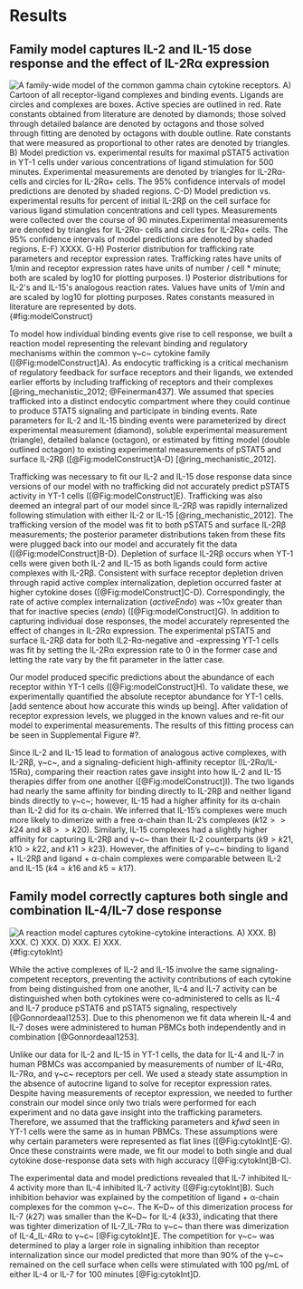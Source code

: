 # Results

## Family model captures  IL-2 and IL-15 dose response and the effect of IL-2Rα expression

![**A family-wide model of the common gamma chain cytokine receptors.** A) Cartoon of all receptor-ligand complexes and binding events. Ligands are circles and complexes are boxes. Active species are outlined in red. Rate constants obtained from literature are denoted by diamonds; those solved through detailed balance are denoted by octagons and those solved through fitting are denoted by octagons with double outline. Rate constants that were measured as proportional to other rates are denoted by triangles.
B) Model prediction vs. experimental results for maximal pSTAT5 activation in YT-1 cells under various concentrations of ligand stimulation for 500 minutes. Experimental measurements are denoted by triangles for IL-2Rα- cells and circles for IL-2Rα+ cells. The 95% confidence intervals of model predictions are denoted by shaded regions.
C-D) Model prediction vs. experimental results for percent of initial IL-2Rβ on the cell surface for various ligand stimulation concentrations and cell types. Measurements were collected over the course of 90 minutes.Experimental measurements are denoted by triangles for IL-2Rα- cells and circles for IL-2Rα+ cells. The 95% confidence intervals of model predictions are denoted by shaded regions.
E-F) XXXX.
G-H) Posterior distribution for trafficking rate parameters and receptor expression rates. Trafficking rates have units of 1/min and receptor expression rates have units of number / cell * minute; both are scaled by log10 for plotting purposes.
I) Posterior distributions for IL-2's and IL-15's analogous reaction rates. Values have units of 1/min and are scaled by log10 for plotting purposes. Rates constants measured in literature are represented by dots.](./Figures/figure1.svg){#fig:modelConstruct}

To model how individual binding events give rise to cell response, we built a reaction model representing the relevant binding and regulatory mechanisms within the common γ~c~ cytokine family ([@Fig:modelConstruct]A). As endocytic trafficking is a critical mechanism of regulatory feedback for surface receptors and their ligands, we extended earlier efforts by including trafficking of receptors and their complexes [@ring_mechanistic_2012; @Feinerman437]. We assumed that species trafficked into a distinct endocytic compartment where they could continue to produce STAT5 signaling and participate in binding events. Rate parameters for IL-2 and IL-15 binding events were parameterized by direct experimental measurement (diamond), soluble experimental measurement (triangle), detailed balance (octagon), or estimated by fitting model (double outlined octagon) to existing experimental measurements of pSTAT5 and surface IL-2Rβ ([@Fig:modelConstruct]A-D) [@ring_mechanistic_2012].

Trafficking was necessary to fit our IL-2 and IL-15 dose response data since versions of our model with no trafficking did not accurately predict pSTAT5 activity in YT-1 cells ([@Fig:modelConstruct]E). Trafficking was also deemed an integral part of our model since IL-2Rβ was rapidly internalized following stimulation with either IL-2 or IL-15 [@ring_mechanistic_2012]. The trafficking version of the model was fit to both pSTAT5 and surface IL-2Rβ measurements; the posterior parameter distributions taken from these fits were plugged back into our model and accurately fit the data ([@Fig:modelConstruct]B-D). Depletion of surface IL-2Rβ occurs when YT-1 cells were given both IL-2 and IL-15 as both ligands could form active complexes with IL-2Rβ. Consistent with surface receptor depletion driven through rapid active complex internalization, depletion occurred faster at higher cytokine doses ([@Fig:modelConstruct]C-D). Correspondingly, the rate of active complex internalization ($activeEndo$) was ~10x greater than that for inactive species ($endo$) ([@Fig:modelConstruct]G). In addition to capturing individual dose responses, the model accurately represented the effect of changes in IL-2Rα expression. The experimental pSTAT5 and surface IL-2Rβ data for both IL2-Rα-negative and -expressing YT-1 cells was fit by setting the IL-2Rα expression rate to 0 in the former case and letting the rate vary by the fit parameter in the latter case.

Our model produced specific predictions about the abundance of each receptor within YT-1 cells ([@Fig:modelConstruct]H). To validate these, we experimentally quantified the absolute receptor abundance for YT-1 cells. [add sentence about how accurate this winds up being]. After validation of receptor expression levels, we plugged in the known values and re-fit our model to experimental measurements. The results of this fitting process can be seen in Supplemental Figure #?.

Since IL-2 and IL-15 lead to formation of analogous active complexes, with IL-2Rβ, γ~c~, and a signaling-deficient high-affinity receptor (IL-2Rα/IL-15Rα), comparing their reaction rates gave insight into how IL-2 and IL-15 therapies differ from one another ([@Fig:modelConstruct]I). The two ligands had nearly the same affinity for binding directly to IL-2Rβ and neither ligand binds directly to γ~c~; however, IL-15 had a higher affinity for its α-chain than IL-2 did for its α-chain. We inferred that IL-15’s complexes were much more likely to dimerize with a free α-chain than IL-2’s complexes ($k12 >> k24$ and $k8 >> k20$). Similarly, IL-15 complexes had a slightly higher affinity for capturing IL-2Rβ and γ~c~ than their IL-2 counterparts ($k9 > k21$, $k10 > k22$, and $k11 > k23$). However, the affinities of γ~c~ binding to ligand + IL-2Rβ and ligand + α-chain complexes were comparable between IL-2 and IL-15 ($k4 = k16$ and $k5 = k17$).

## Family model correctly captures both single and combination IL-4/IL-7 dose response

![**A reaction model captures cytokine-cytokine interactions.** A) XXX. B) XXX. C) XXX. D) XXX. E) XXX.](./Figures/figure2.svg){#fig:cytokInt}

While the active complexes of IL-2 and IL-15 involve the same signaling-competent receptors, preventing the activity contributions of each cytokine from being distinguished from one another, IL-4 and IL-7 activity can be distinguished when both cytokines were co-administered to cells as IL-4 and IL-7 produce pSTAT6 and pSTAT5 signaling, respectively [@Gonnordeaal1253]. Due to this phenomenon we fit data wherein IL-4 and IL-7 doses were administered to human PBMCs both independently and in combination [@Gonnordeaal1253].

Unlike our data for IL-2 and IL-15 in YT-1 cells, the data for IL-4 and IL-7 in human PBMCs was accompanied by measurements of number of IL-4Rα, IL-7Rα, and γ~c~ receptors per cell. We used a steady state assumption in the absence of autocrine ligand to solve for  receptor expression rates. Despite having measurements of receptor expression, we needed to further constrain our model since only two trials were performed for each experiment and no data gave insight into the trafficking parameters. Therefore, we assumed that the trafficking parameters and $kfwd$ seen in YT-1 cells were the same as in human PBMCs. These assumptions were why certain parameters were represented as flat lines ([@Fig:cytokInt]E-G). Once these constraints were made, we fit our model to both single and dual cytokine dose-response data sets with high accuracy ([@Fig:cytokInt]B-C).

The experimental data and model predictions revealed that IL-7 inhibited IL-4 activity more than IL-4 inhibited IL-7 activity ([@Fig:cytokInt]B). Such inhibition behavior was explained by the competition of ligand + α-chain complexes for the common γ~c~. The K~D~ of this dimerization process for IL-7 ($k27$) was smaller than the K~D~ for IL-4 ($k33$), indicating that there was tighter dimerization of IL-7_IL-7Rα to γ~c~ than there was dimerization of IL-4_IL-4Rα to γ~c~ [@Fig:cytokInt]E. The competition for γ~c~ was determined to play a larger role in signaling inhibition than receptor internalization since our model predicted that more than 90% of the γ~c~ remained on the cell surface when cells were stimulated with 100 pg/mL of either IL-4 or IL-7 for 100 minutes [@Fig:cytokInt]D.


